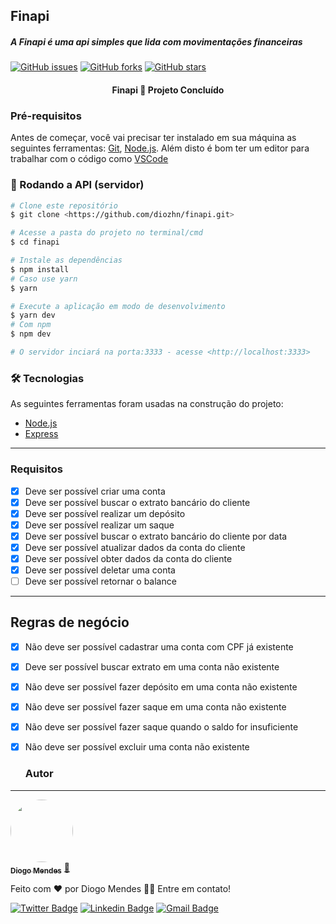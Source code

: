 ## Finapi
##### A Finapi é uma api simples que lida com movimentações financeiras

[![GitHub issues](https://img.shields.io/github/issues/diozhn/finapi)](https://github.com/diozhn/finapi/issues)
[![GitHub forks](https://img.shields.io/github/forks/diozhn/finapi)](https://github.com/diozhn/finapi/network)
[![GitHub stars](https://img.shields.io/github/stars/diozhn/finapi)](https://github.com/diozhn/finapi/stargazers)


<h4 align="center"> 
	Finapi 🚀 Projeto Concluído  
</h4>

### Pré-requisitos

Antes de começar, você vai precisar ter instalado em sua máquina as seguintes ferramentas:
[Git](https://git-scm.com), [Node.js](https://nodejs.org/en/). 
Além disto é bom ter um editor para trabalhar com o código como [VSCode](https://code.visualstudio.com/)

### 🎲 Rodando a API (servidor)

```bash
# Clone este repositório
$ git clone <https://github.com/diozhn/finapi.git>

# Acesse a pasta do projeto no terminal/cmd
$ cd finapi

# Instale as dependências
$ npm install
# Caso use yarn
$ yarn

# Execute a aplicação em modo de desenvolvimento
$ yarn dev
# Com npm
$ npm dev

# O servidor inciará na porta:3333 - acesse <http://localhost:3333>
```

### 🛠 Tecnologias

As seguintes ferramentas foram usadas na construção do projeto:

- [Node.js](https://nodejs.org/en/)
- [Express](https://expressjs.com)

---

### Requisitos

- [x] Deve ser possível criar uma conta
- [x] Deve ser possível buscar o extrato bancário do cliente
- [x] Deve ser possível realizar um depósito
- [x] Deve ser possível realizar um saque
- [x] Deve ser possível buscar o extrato bancário do cliente por data
- [x] Deve ser possível atualizar dados da conta do cliente
- [x] Deve ser possível obter dados da conta do cliente
- [x] Deve ser possível deletar uma conta
- [ ] Deve ser possível retornar o balance

---

## Regras de negócio

- [x] Não deve ser possível cadastrar uma conta com CPF já existente
- [x] Deve ser possível buscar extrato em uma conta não existente
- [x] Não deve ser possível fazer depósito em uma conta não existente
- [x] Não deve ser possível fazer saque em uma conta não existente
- [x] Não deve ser possível fazer saque quando o saldo for insuficiente
- [x] Não deve ser possível excluir uma conta não existente
  

  ### Autor
---

<a href="https://twitter.com.br/diozhn">
 <img style="border-radius: 50%;" src="https://avatars.githubusercontent.com/u/61253739?v=4" width="100px;" alt=""/>
 <br />
 <sub><b>Diogo Mendes</b></sub></a> <a href="https://twitter.com.br/diozhn" title="Twitter">🚀</a>


Feito com ❤️ por Diogo Mendes 👋🏽 Entre em contato!

[![Twitter Badge](https://img.shields.io/badge/-@diozhn-1ca0f1?style=flat-square&labelColor=1ca0f1&logo=twitter&logoColor=white&link=https://twitter.com/diozhn)](https://twitter.com/diozhn) [![Linkedin Badge](https://img.shields.io/badge/-Diogo-blue?style=flat-square&logo=Linkedin&logoColor=white&link=https://www.linkedin.com/in/diozhn/)](https://www.linkedin.com/in/diozhn/) 
[![Gmail Badge](https://img.shields.io/badge/-diogo@blitzen.cc-c14438?style=flat-square&logo=Gmail&logoColor=white&link=mailto:diogo@blitzen.cc)](mailto:diogo@blitzen.cc)
